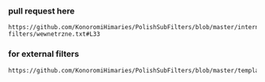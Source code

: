 ### pull request here
```
https://github.com/KonoromiHimaries/PolishSubFilters/blob/master/internal-filters/wewnetrzne.txt#L33
```

### for external filters
```
https://github.com/KonoromiHimaries/PolishSubFilters/blob/master/templates/zewnetrzne_listy.template
```
